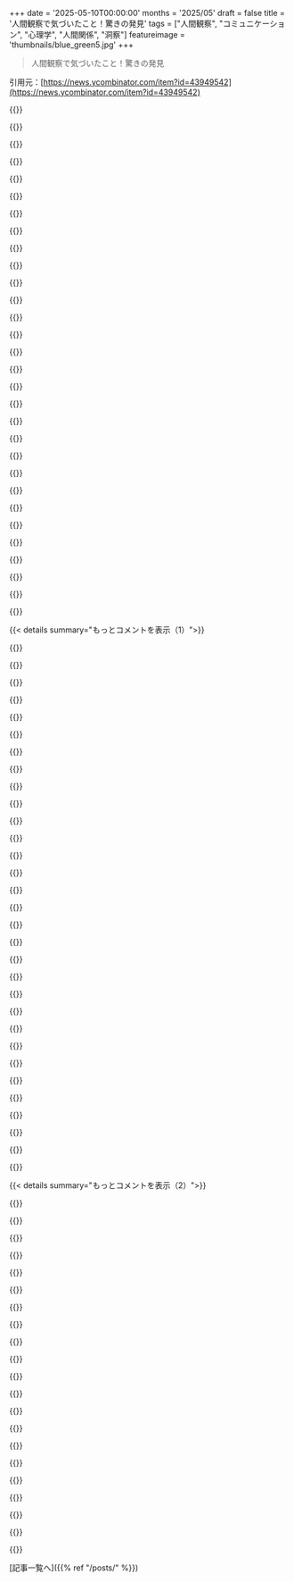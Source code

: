 +++
date = '2025-05-10T00:00:00'
months = '2025/05'
draft = false
title = '人間観察で気づいたこと！驚きの発見'
tags = ["人間観察", "コミュニケーション", "心理学", "人間関係", "洞察"]
featureimage = 'thumbnails/blue_green5.jpg'
+++

> 人間観察で気づいたこと！驚きの発見

引用元：[https://news.ycombinator.com/item?id=43949542](https://news.ycombinator.com/item?id=43949542)




{{<matomeQuote body="以前は人間観察に感心してたけど、間違いが多いって分かった。人から”読める”って言われたことあるけど、自分にとっては笑えるほど間違ってたね。でも自分がどんな雰囲気出してるかのヒントにはなった。元カノにも”読めない”って言われて、”聞く方にしてみたら？”って言ったんだ。<br>コミュニケーション ≫ 読むこと<br>自分でも上手くなったけど、当たるとすごいけど正確じゃない。役立つツールだけど、過信は禁物。ノイズが多い情報源として扱うべきだね。" userName="mpweiher" createdAt="2025/05/11 15:50:22" color="#ff33a1">}}




{{<matomeQuote body="人間って普通、複数のコミュニケーション方法（言葉とかボディランゲージとか）を使うんだ。もし誰かに”あなたのこと読めない”って言われても、それは言葉を聞いてないんじゃなくて、他の方法との間で矛盾を感じてるってことなんだ。<br>よく一緒にいる人でも、経験で調整しきれてないのかも。これは神経多様性とか、特定の神経多様性を持つ人との経験不足と関係があるかもしれないね。" userName="dragonwriter" createdAt="2025/05/11 17:15:17" color="#ff33a1">}}




{{<matomeQuote body="＞ 人は間違える、元カノにも”読めない”って言われて”聞いたら？”って言ったんだ<br>＞ コミュニケーション ≫ 読むこと<br>だいたい合ってると思うよ。ただ、言うこととやることが違う人っているじゃん。結局、人間関係では行動が全てだよ。もしかしたら、彼女はそれに反応してたのかもね？" userName="pton_xd" createdAt="2025/05/11 16:53:37" color="">}}




{{<matomeQuote body="いや、真逆だよ。<br>俺は昔も今も、言うこととやることがものすごく一致してるんだ。これ、簡単じゃないんだよ。<br>彼女は俺の言葉を無視して、代わりに俺を”読もう”として失敗して、俺の行動が言葉と一致してて彼女の読みと違った時に困惑したんだ。<br>¯\_(ツ)_/¯" userName="mpweiher" createdAt="2025/05/11 16:56:15" color="">}}




{{<matomeQuote body="コメント主の異性関係の経験について、それはよくあることだよ。異性間のコミュニケーションは同性間より難しい。男性と女性で経験が違うからね。女性が本音を言わない、男性の話を聞かないってのは、”直接的”に伝えると”押しの強い”って思われがちだから、遠回しになったり察しようとしたりするのかも。これは共感できる理由だよ。<br>コミュニケーションは自動的すぎて、どう伝えてるか理解してないことがある。自分の考えを理解するのも大変なのに、自分のコミュニケーション理解はもっと難しい。たとえ同じEnglishを話してても、伝えたかったことが相手に伝わらなかったって意味では、違う言語を話してたのかもね。" userName="etruong42" createdAt="2025/05/14 19:18:01" color="#785bff">}}




{{<matomeQuote body="俺のパートナーも俺を”読む”のは下手だけど、俺はパートナー含めて人を”読む”のは得意な方なんだ。大事なのは、”読む”ことで何が見えるかは分かるけど、それの意味するところまでは理解できないってこと。文脈（コンテキスト）が見えないんだよ。だからコミュニケーションとか、聞くことが大事なんだ。" userName="erikerikson" createdAt="2025/05/12 01:17:33" color="">}}




{{<matomeQuote body="俺が思うに、君を一番よく”読んでる”人って、君が気づいてない人なんじゃないかな。その人たち自身も、自分が”読んでる”って自覚がないのかもね。" userName="JKCalhoun" createdAt="2025/05/12 00:33:28" color="">}}




{{<matomeQuote body="知的好奇心を満たすものが面白いって話だね。HNはハッキングとかスタートアップだけじゃないよ。記事のガイドラインはここを見てね→ https://news.ycombinator.com/newsguidelines.html" userName="mpweiher" createdAt="2025/05/11 17:01:05" color="">}}




{{<matomeQuote body="この記事は、当たり前の人間関係を物語として説明されるのが好きな人にはウケると思うよ。でもHNってもっと多様な場であってほしいな。" userName="shermantanktop" createdAt="2025/05/11 21:12:32" color="">}}




{{<matomeQuote body="なんか疑似科学とかオカルトっぽいよね。すごい説得力あるように聞こえるけど、結局は分からないことを決めつけてるだけ。自分がそう見てるってだけだろ。でもさ、人が世界をどう見てるかって知るのはいつも面白いから、そういう視点で見れば読めるし評価できるよ。" userName="dclowd9901" createdAt="2025/05/11 17:46:23" color="#45d325">}}




{{<matomeQuote body="昔Maui空港でさ、妊婦の妻見て「男の子ですね」って当てた係員がいたんだ。立ち居振る舞いやお互いの見方で分かるって言ってたよ。いつもは難しいけど、親しい人同士だと分かることもあるって。この記事の筆者は結婚式っていう特別な立場で観察してるからだね。対象も隠さないし、見つめるタブーもないし。<br>これ、すごく良い記事だったよ！" userName="neerajsi" createdAt="2025/05/11 06:07:36" color="#ff5733">}}




{{<matomeQuote body="あのゲート係員の話さ、「男の子当て」の成功率って50%超えてるの？もしかしたら成功したケースだけ覚えてるんじゃない？（ギャンブラーの錯誤ってやつ）ネットでも成功談しか投稿されないし。失敗したケースは誰も覚えてないんだよ。<br>今回の話はまぁいいけど、同じような手口を悪用する悪い奴らもいるからね。" userName="gus_massa" createdAt="2025/05/11 14:21:26" color="#ff5733">}}




{{<matomeQuote body="確かに、人間観察の正確さを実際に検証したら面白いだろうね。でも、少しは信じてみてもいいんじゃないかな。人を読むのにも、それを表現するのにもアートがあると思うんだ。良いコメディアンが「あー！それ分かるわ！」って思わせるみたいにさ。それが本当に正しいかは分かんない。でも、そうかもって思えるだけで面白いんだよ :)" userName="Esophagus4" createdAt="2025/05/11 15:22:41" color="#45d325">}}




{{<matomeQuote body="求めてるものか分からないけど、Cold reading（コールドリーディング）ってすごく面白いから見てみてよ。https://en.wikipedia.org/wiki/Cold_reading" userName="gus_massa" createdAt="2025/05/12 01:06:11" color="">}}




{{<matomeQuote body="現実的に考えて、ゲート係員が成功したか覚えてるわけないって。子供の性別を教えるためにまた空港に戻る人なんていないでしょ。" userName="IncreasePosts" createdAt="2025/05/11 15:49:41" color="">}}




{{<matomeQuote body="ゲート係員は親が性別を知らない場合は予測できないって。彼女が当てたのは子供の性別じゃなくて、親が「どっちかな」って期待してる性別だよ。親が教えてくれるから、すぐに合ってたか確認できるんだ。成功率の話はしてなかったけど、何を見て推測したかは教えてくれたんだ。" userName="neerajsi" createdAt="2025/05/13 02:30:03" color="#ff5733">}}




{{<matomeQuote body="ここArgentinaじゃさ、妊娠早い段階でエコー検査で性別が分かるんだ。だから、予測が合ってたかすぐ確認できることが多いよ。<br>もし何年かしてMauiでまた会ったら、もし当たってたら親は子供連れて来て見せるだろうけど、外れてたら気まずい思いさせないように避けるんじゃないかな。" userName="gus_massa" createdAt="2025/05/12 01:14:18" color="#38d3d3">}}




{{<matomeQuote body="他の人を推測するときって、相手より自分の内面を映し出すことが多いんだよね．あの男のタイプを判断したのも、誰か他の人に似てたからかも．幸せそうなカップル＝男の子、疲れた父親＝女の子って推測したのも、もしかしたら彼女の子供時代の経験からきてるのかもね．俺も同じで、ちょっとした話で「異性の親に問題があった」って話に飛びついちゃう．自分が相手をどう見てるかって、結局自分自身を理解する手がかりになるんだ．" userName="missinglugnut" createdAt="2025/05/11 19:23:25" color="#45d325">}}




{{<matomeQuote body="彼女は恵まれた立場にいるだけじゃなくて、優れた芸術家は自分の作品に感情や気持ちを伝えるのがうまいんだ．<br>静止画で複雑な物語を語るには、細部への注意深さと、人間がどう感情を表すかについてのしっかりした理解が必要だよ．<br>これらの感情を捉えるアートを創る前に、それらを観察できる必要があるんだ．数えきれないほどの人を絵に描くことが、彼女がこのスキルを伸ばすのに役立ったのは全く驚きじゃないね！" userName="lightning8113" createdAt="2025/05/11 06:45:39" color="">}}




{{<matomeQuote body="おそらく、素晴らしいストーリーを語るために、実際には存在しないかもしれない感情を投影することが含まれてるんだろうね．それは記事を読む面白さを少しも損なうわけじゃないよ．" userName="darkerside" createdAt="2025/05/11 11:19:54" color="">}}




{{<matomeQuote body="人を読むのがすごく得意な人もいるよね．でも、自分自身がどう見られてるかは案外わからないもの．体とか話し方で、すごく情報伝えてるからね．個人的には人の内面を読むのは得意だと思ってるけど、間違えることもあるよ．静かな人は特に難しいかな．知らない人と話すときは、相手がどれくらい会話に参加するか（ターンテーキング）をよく見てる．記事は面白かったよ．ジェンダー間のコミュニケーションの違い（違いはある可能性がある）についても知りたかったな．" userName="SunlightEdge" createdAt="2025/05/11 01:52:00" color="#45d325">}}




{{<matomeQuote body="＜個人的には、人の内面の状態を読むのがすごく得意だと思う．＞<br>それをどうやって評価してるの？" userName="kortilla" createdAt="2025/05/11 02:26:01" color="">}}




{{<matomeQuote body="人は誰でもある程度、相手を見てるよね．行動や言葉遣いから、感情状態や地位、関心、自己認識なんかがわかる．独り言が多いか、会話に参加するか（ターンテーキング）、理解の速さ、リラックスしてるか、内向的か、優しいか、不安か、攻撃的か．．．色々なことが感じ取れるんだ．あと、その人がどれだけ”本物”か、職場などで感情にマスクをつけてないかどうかも見てるよ．ゲームをするかしないかも考慮してるかな．" userName="SunlightEdge" createdAt="2025/05/11 02:39:02" color="#45d325">}}




{{<matomeQuote body="心理学の人たちが本当の笑顔を”Duchenne smile”って呼ぶのを知って面白かったのを覚えてるよ、そして彼らにとっての見分け方は、Duchenne smileは目の角にシワができることだってこと．<br>Facial Action Coding Systemの父であるEkman氏に言わせると：https://www.paulekman.com/blog/fake-smile-or-genuine-smile/" userName="alwa" createdAt="2025/05/11 16:11:15" color="">}}




{{<matomeQuote body="あと、Fundamental Attribution Errorにも注意してね．" userName="atq2119" createdAt="2025/05/11 03:42:03" color="">}}




{{<matomeQuote body="もし相手が意図的に君を誤誘導してたらどうする？<br>これが俺たちの世界を特別にしてるんだよ．全てが見かけ通りじゃない．錯覚は強力なんだ．" userName="asidiali" createdAt="2025/05/11 02:47:30" color="">}}




{{<matomeQuote body="それは本当だね．でも、一部の人がマスクをつけてるっていう俺の最後の点にも含まれてるんだよ．誰かと限られた時間しか一緒にいれば騙される可能性はあるけど、マスクは本当によく知り合えば”剥がれる”こともあるんだ．でも、そうだね、絶対じゃないし、確かに人は騙される可能性がある．でも、自分と相手の間の力関係を理解することが役立つかもしれないね．<br>でも、そうだ、悲しみなどの負の感情をすごくうまく隠せる人もいるんだ．" userName="SunlightEdge" createdAt="2025/05/11 02:55:10" color="">}}




{{<matomeQuote body="俺が見てきた感じだと、直感的に人を読むのが得意な人はほんの一握りだよ。<br>残念ながら、実際の能力は低いのに直感的に得意だと思ってる人はたくさんいる（自己肯定感は高いけど、能力は低いってこと）。<br>自分が得意な分野で、すごく高いスキルを持ってる人を見抜くには、やっぱり高いスキルが必要なんだって気づくよね。<br>これはDunning Kruger Effectであんまり話されない部分だったな。<br>Dunning Krugerの論文自体は統計的な問題だって多少否定されてるけど、DK effectは現実とすごく合ってる気がするから、信じたくなるんだよね。" userName="robocat" createdAt="2025/05/11 03:49:02" color="#785bff">}}




{{<matomeQuote body="他人の行動がどれだけ予想外か、っていう感覚を得るんだと思う。<br>もし相手が何をしようとしてるか予測できるなら、その人に対する自分のモデルは正確だってわかるよね。" userName="DFHippie" createdAt="2025/05/11 02:54:50" color="">}}




{{<matomeQuote body="ビジネス系のツールにはさ、”私は人が悲しんでる時に気づきます：同意、あるいは強く同意？”みたいな、お気楽な自己評価ばっかりの永遠のジャンルがあるけど、あれがどれだけ有効かは謎だよね。<br>もっと客観性を目指した面白い取り組みとしては、心理学の人たちが2000年代とか10年代にPaul Ekmanの顔の表情に関する研究を元にした”EQ”みたいなテストをたくさん circulated してた気がするな。<br>https://greatergood.berkeley.edu/quizzes/ei_quiz/<br>でもさ、彼らも同じ頃に再現性の危機に直面してたし、こういうのがどれだけ持ちこたえてるかは不明だけどね。" userName="alwa" createdAt="2025/05/11 16:03:57" color="#ff5733">}}




{{< details summary="もっとコメントを表示（1）">}}

{{<matomeQuote body="たぶん、相手をもっと長く観察して、早い段階での評価から予測した行動が、その後の行動と一致するか検証する感じじゃないかな。<br>例えば、「彼女、悲しそうだ」って思って、5分後に「ほら、やっぱり、今泣いてるよ」みたいな。" userName="scotty79" createdAt="2025/05/11 04:13:09" color="">}}




{{<matomeQuote body="俺は筆者と真逆（人を読むのが超苦手）だから、そういうタイプの人に初めて会った時はかなりの衝撃だったよ。<br>まず、こういう人が存在するんだっていう発見に加えて、他人に自分の”内面的な構造”を読み取られて、しかもそれを評価されるっていう経験は、自分自身を見つめ直す新しいきっかけになったんだ。<br>筆者の表現にはまだ主観的な部分が多いとは思うけど、こういう”人間観察”からの洞察には、最近になって新しい価値を感じるようになったよ。" userName="disambiguation" createdAt="2025/05/11 00:33:45" color="">}}




{{<matomeQuote body="俺も同じ結論に至ったけど、ちょっと回り道した感じかな。<br>最終的な目標は、自分自身を最も深いレベルで知ることだと思うんだ。<br>もちろん、自分自身と深く向き合うのが一つの方法だけど、それって常に可能とは限らないし、マスターするのがめちゃくちゃ難しい。<br>だけど、他人を見て、もっと多くのdatapointsを集めるのは、その学習プロセスを助けてくれる。<br>判断はどうあれ、観察力を養って、もっと物事に気づけるようになるんだ。<br>記事、本当によく書けてると思ったよ。" userName="pkoiralap" createdAt="2025/05/11 05:00:57" color="#ff33a1">}}




{{<matomeQuote body="人が他人をすごくよく読み取れる人がいるってのは、実はそんなに驚くことじゃないんだよ。<br>体ってさ、顔のちょっとした表情とか、声のトーン、姿勢、さらにはごく細かい動きを通して、常に情報を発信してるんだ。<br>毎秒、たくさんのsignalを送ってるわけで、中にはそれを拾うのが特に得意な人がいるってだけ。<br>解釈が常に正しいとは限らないけど、人と関わるのがうまければ（主に聞くことでね）、そのスキルはかなり早く向上するはずだよ。" userName="spiderfarmer" createdAt="2025/05/11 02:15:18" color="">}}




{{<matomeQuote body="まったくだね。<br>そして、これらのコメントが結構ネガティブなことに少し驚いてるよ。<br>これらは単に無邪気な観察であって、彼女の経験や偏見に彩られてるだけだ。<br>彼女がこれらを絶対的な真実だと主張してるわけじゃないんだから。<br>私たちみんな、常にそういう一瞬の観察をしてるけど、たいていは書き留めたり絵にしたりしないだけなんだよ。" userName="elric" createdAt="2025/05/11 06:58:57" color="">}}




{{<matomeQuote body="驚くべきことは，信号が存在したり拾われることじゃなくて，記事で表現されてる自信のレベルを支えられるほど，SnRが良いってことだ．" userName="dooglius" createdAt="2025/05/11 13:45:02" color="">}}




{{<matomeQuote body="全然驚かないね．俺たちは社会的な合図を察知したり，お互いのボディランゲージや表情を読むように進化してきたんだ．それは俺たちの社会的な配線に深く刻まれてて，無意識のうちにめっちゃうまくやってるんだよ．" userName="nozzlegear" createdAt="2025/05/11 18:23:11" color="#ff5c5c">}}




{{<matomeQuote body="そうだって分かってるかは定かじゃないけどな．客観的に研究するのは難しいだろ．" userName="layer8" createdAt="2025/05/11 21:32:45" color="">}}




{{<matomeQuote body="TVシリーズの Continuum には，人間の微細な信号を解釈するARグラスが出てくるぜ．最近のビデオ会議のストリームにも，感情推測に足る情報が含まれてるかもな．" userName="walterbell" createdAt="2025/05/11 02:42:15" color="">}}




{{<matomeQuote body="後から思えば，そりゃそうだなって感じ．でも当時は，”まあ，確実なことは分からないし，この信号がアレを意味するって決めつけちゃダメだ．科学的じゃないし，客観的じゃない”って考え方だった．あと，そういうやり方で”踏み込む”のは，特に読み間違えた場合に，ちょっと決めつけがましくて失礼な気もするんだよね．" userName="disambiguation" createdAt="2025/05/11 18:49:41" color="#ff5733">}}




{{<matomeQuote body="”そんなの嫌だ” ”そうあってほしくない” ”俺が苦手なことが現実だなんて嫌だ．非科学的だろ！”" userName="Kirth" createdAt="2025/05/11 21:15:06" color="">}}




{{<matomeQuote body="いや，正確には違うな．むしろ，”自分がその人自身よりその人を分かってるなんて傲慢なことは思わないし，全ての情報を持ってて，魔法みたいに直感で全てを推測できるかのように，その人に自分のことを独断的に説明したりしない”って感じだった．これはまだ概ね正しい．俺自身だけじゃなくて，稀にいる真の人間性の探求者一人に対して，必死に読もうとして盛大に失敗する愚か者が dozen いるんだから．" userName="disambiguation" createdAt="2025/05/12 13:21:14" color="#ff33a1">}}




{{<matomeQuote body="彼女が書いた，”誰かを見るのは，その人の内側の構造に気づくようなもの”—って一行に，しばらく立ち止まったよ．<br>子供の頃，みんながそういう小さなこと—例えば，言葉の裏にあるためらいとか，誰かの目が逃げようとしてるみたいな感じ—を察知できると思ってたんだ．<br>でも，どうやらみんながそうやって”見る”わけじゃないみたいだ．<br>人を見るのは，もっと受動的な共鳴みたいなものだね．ただ通り過ぎてるだけなのに，もう体がその人全体の雰囲気を拾ってるんだ．言葉はなし，ただ静かに読む感じ．" userName="Zorass" createdAt="2025/05/11 05:27:30" color="#38d3d3">}}




{{<matomeQuote body="会ったこともない人について，そんなにたくさん推測するなんて想像できないな．これは俺には信じられないほど決めつけがましく読めたよ．" userName="dillydogg" createdAt="2025/05/11 02:33:26" color="">}}




{{<matomeQuote body="面白いことに、この反応はあなたの個人的な影響力について何か洞察を与えてくれるね。どんな精神状態がまさにこんな反応を生み出すことができるんだろう？FWIW、人に関する特性を仮説立てることは、共感的に理解し始めるために必要なことでもあるんだ。これを決めつけだと判断するのは、少なくとも俺の目には、心地悪い状態にいるように見えるよ。俺は間違いなくあなたのことを知らないけど、間違いなくあなたのある側面を感じたよ。元気でね、stranger。" userName="xelxebar" createdAt="2025/05/11 03:15:54" color="#ff5733">}}




{{<matomeQuote body="俺たちは読み方が全然違ったみたいだね。著者に決めつけてるとするコメントは、すごく穏やかな言い方だと思うんだ。Dillydogは誰にでも豊かで深い内面があるって考える人で、人が一見しただけで読めるほど浅いって決めつけるのは、彼らの代わりに怒るくらいなんだ。彼らはすでに良い状態にいて、他の人に深く共感してると思うな。もちろん、ただの俺の解釈だけど。" userName="smallnix" createdAt="2025/05/11 04:20:23" color="">}}




{{<matomeQuote body="確かにそうだね！でも俺たちも今dillydogを評価してない？人の性格を推測するのは自然で避けられないことだと思うんだ。倫理的な判断抜きで、人にどんな可能性も認めるのが大事だね。著者は否定的な特徴も肯定的な特徴と同じくらい簡単にあてはめてると思う。共感って、人の全ての条件や特徴が自分の中にもある程度自然に機能してるって認めることだよ。俺たち誰も、今の自分になることを選んでない。置かれてる状況に深く影響されるんだ。" userName="xelxebar" createdAt="2025/05/11 06:11:22" color="#38d3d3">}}




{{<matomeQuote body="dillydogへの評価は記事全体に基づいたものだから、一見しただけで判断する記事の例とは違うと思うな。記事の著者が否定的な特徴を決めつけなしであてはめてるっていうのは全然違うよ。絶望とか自己嫌悪とか、そういう分類は決めつけでしょ。問題は特徴を”あてはめる”ことなんだ。この記事は表面的な特徴で人を判断する方法で、”見た目で人を箱に入れる方法だよ”ってことに落ち着く。これは共感とは逆に見えるね。読むのが大変だったよ、不快になったから。" userName="grep_name" createdAt="2025/05/12 03:22:41" color="#ff33a1">}}




{{<matomeQuote body="＞見た目で人を箱に入れる方法だよ<br>まったくその通り！人を箱に入れてるんだとしたら、同意するよ。そうは言っても、著者の特徴づけは俺にはそんなに絶対的なものには聞こえないな、広めの誤差範囲を伴う中央値の推定って感じだよ。それは実際、俺が人を経験するのと似てるんだ。<br>そういう別の枠組みで捉えると、あなたの直感は変わる？" userName="xelxebar" createdAt="2025/05/13 16:35:37" color="#785bff">}}




{{<matomeQuote body="俺も同意せざるを得ないな。彼女が考える”最高の生き方”を示す明確なパターンがあるね。”オープンでハッピーでいろ”。さもなきゃ自滅だってさ。彼女自身が正しい生き方を求めて頑張ってるって、自分に言い聞かせてるみたいにも聞こえるよ。最初は彼女に一理あると思ったんだけど、投稿の後半では知的な謙虚さ、”健全な”レベルの疑い（皮肉だね）が足りないって感じたんだ。" userName="balazstorok" createdAt="2025/05/11 05:22:11" color="">}}




{{<matomeQuote body="IMO ”judgement”には最終的な意味合いがあって、人の”expectation”とは分けるべきだよ。誰かを観察した結果でその人への期待を持つのは構わないと思うな、ただし自分が間違ってる可能性を受け入れる姿勢があることと、その期待を誰かを不当に扱う理由に使わない限りね。" userName="CivBase" createdAt="2025/05/11 17:35:32" color="#38d3d3">}}




{{<matomeQuote body="なんかさ、あなたのコメント、敵意があって見下してる感じがするんだけど。" userName="tinktank" createdAt="2025/05/11 03:44:03" color="">}}




{{<matomeQuote body="どこまで本当で、どこまで fundamental attribution bias なんだろうね？" userName="gwern" createdAt="2025/05/11 14:18:50" color="">}}




{{<matomeQuote body="彼らがこんな風に人を分析するからって、その結果にこだわりすぎるわけじゃないでしょ（それが僕が言う”決めつけ”ってやつだけど）。" userName="perching_aix" createdAt="2025/05/11 09:34:54" color="">}}




{{<matomeQuote body="他のコメントは無視していいよ、あなたの言ってることは全くその通り。自分で empaths って言ってる人たちにはいつも呆れるし、この投稿はそれがすごいバージョンって感じ。" userName="voxl" createdAt="2025/05/11 03:49:05" color="">}}




{{<matomeQuote body="ブログ記事一つだけで、著者について結構判断しちゃってるね。<br>思考プロセスに関するブログ記事の方が、結婚式で部屋に入って振る舞う時よりも、その人のパーソナリティをずっと明らかにするって主張できるかもしれないけど…前者は意識的な思考の成果で、後者はほとんど意識を通していないことを考えると、本当かどうかは正直わからないな。" userName="rixed" createdAt="2025/05/11 05:40:43" color="">}}




{{<matomeQuote body="じゃあ、その予測が当たった時はどう説明する？他人のことを読むのがこれほど得意な人は稀だけど、確かにいるよ。" userName="dgfl" createdAt="2025/05/11 14:59:38" color="">}}




{{<matomeQuote body="確かにそういう人はいると思うけど、そういうスキルのもっと確実な証拠が必要だな。いくつかの予測が正しいだけじゃなくて、間違いが少ないことも重要。それに、予測は客観的で、あいまいな占星術みたいじゃダメだ。<br>コイン投げの予測が当たったら感動する？誰かがこれからする50/50の選択を予測したら？正確な予測が載ってる本を持っていたら？間違いも一緒に見せないと、印象には残らないよ。" userName="kaashif" createdAt="2025/05/11 16:23:06" color="#785bff">}}




{{<matomeQuote body="昔、人類学の授業で小さな本を読んだんだけど、どんどん戸惑って、かなり腹立たしくなったんだ。主題はちゃんとカバーしてたけど、なんだか変な人類学のフレームワークがごちゃ混ぜで、時代錯誤なものもあれば、最新のもあって、ちぐはぐな不一致で飛び回ってた。読み終えて（小さな本で、たった110ページくらい）、一体これは何なんだって思って、後ろの著者を見たら、宣教師だったんだ！瞬間的に態度が変わったよ。宣教師がこんなに良い人類学をできるなんて驚きで、フレームワークの不一致も完璧に腑に落ちた。この著者は良い心理学的洞察を持ってるけど、その理論的な枠組みは、僕の目には少し不適切で、一貫性がなくて、心理学の基準からすると時々古いね。でも、内容はすごく良いものだよ。<br>artist : psychologist :: missionary : anthropologist" userName="kadonoishi" createdAt="2025/05/11 06:57:25" color="#785bff">}}




{{<matomeQuote body="”Missiology は Christian mission の歴史と方法論の学術研究”のことね。以前は”Practical Anthropology”って呼ばれてたんだよ。今でも、音声学や言語学を実践的に学ぶための最高の資料は、世界中のあらゆる言語を使って全ての人を改宗させようという彼らの情熱から、キリスト教徒から来てるんだ。”Summer Institute of Linguistics”とかね。" userName="raincom" createdAt="2025/05/11 15:47:23" color="">}}

{{</details>}}




{{< details summary="もっとコメントを表示（2）">}}

{{<matomeQuote body="＞宣教師がこんなに良い人類学をできるなんて驚きで、フレームワークの不一致も完璧に腑に落ちた。<br>その著者、本を書く30年くらい前に Cultural Anthropology を卒業してるんだよ。" userName="ragazzina" createdAt="2025/05/11 13:56:44" color="">}}




{{<matomeQuote body="その本の名前は何？気になるじゃん！" userName="quietthrow" createdAt="2025/05/11 07:26:36" color="#ff5733">}}




{{<matomeQuote body="えー、それ探すのめんどくさいなぁ。もう30年以上前のだし。追記: あー、そんな大変でもなかった。箱の中にあったよ。”Fields on the Hoof: Nexus of Tibetan Nomadic Pastoralism” by Robert B. Ekvall、1968年、1983年の本だね。見つけるきっかけくれてサンキュー。当時のノート見返せて面白かったよ。" userName="kadonoishi" createdAt="2025/05/11 07:37:53" color="#ff5733">}}




{{<matomeQuote body="著者は結婚式パーティーでの観察から一般的な結論を出してるみたいだけど。俺、すっごく多くの（techiesみたいな）内向的な人を知ってるけど、そういう場（結婚式）では確かに退屈そうにしてるんだよね。でも、tech conferenceの後の飲み会とかで見ると、積極的でオープンで、興味津々で親切だったりするんだよ。著者は特定の状況からいろんな状況に当てはめすぎてるんじゃないかなって心配だよ。" userName="PeterStuer" createdAt="2025/05/11 09:29:31" color="#785bff">}}




{{<matomeQuote body="これってさ、単純に人間って固定されたもんじゃないってこと認識してるだけじゃないの？<br>ある時はオープンでハッピーな人が、別の時には退屈になるなんて当たり前じゃん。<br>著者はそれ以外のこと言ってるようには思えないんだけど。" userName="DeathRay2K" createdAt="2025/05/11 14:04:05" color="#ff33a1">}}




{{<matomeQuote body="この記事さ、人を「読む」のが得意だって言う人たちに対する俺の経験とマジで一緒だわ。そういう人って、自分が「読んでる」人について適当に決めつけて、それを即座に信じちゃうんだよね。現実の根拠とか要らないなら、得意になるのなんてちょろいもんじゃん。" userName="azan_" createdAt="2025/05/11 17:59:49" color="#785bff">}}




{{<matomeQuote body="人を「読む」人には自信過剰なAと本当にskillfulなBがいると思う。君はAばかり見てBはいないと思ってるみたいだけど、俺は両方いると思うな。Bは謙虚で、親しい人にしかその力は見せないよ。Aを見抜くにはAより上手く、Bを見抜くにはB以上のスキルが要る（難しい）。AやBに判断された時、それが正しいか見抜くには、相手より自分を理解して自己否定しないことが大事。多くの人は自己認識が低いからね。" userName="robocat" createdAt="2025/05/11 21:05:31" color="#785bff">}}




{{<matomeQuote body="著者が人に見えてることの多くって、むしろ著者自身が反映されてるだけだと思うんだ。" userName="polishdude20" createdAt="2025/05/10 23:50:39" color="#785bff">}}




{{<matomeQuote body="それでもさ、壊れた時計みたいに、たまには合ってることもきっとあるでしょ。俺たちが他人を理解できる能力って、自分たちの感情とか行動がみんな共通の「パレット」からごちゃまぜになってるっていう事実から来てるし、それによって限界もあるんだよ。" userName="rixed" createdAt="2025/05/11 05:47:53" color="#785bff">}}




{{<matomeQuote body="うん、そうだね。でも、これはさ、俺たちが他人を見る時によく当てはまることでもあるんだよね。俺たちロボットじゃないし、自分自身を相手に注ぎ込んじゃうんだよ。でも、それでも記事は洞察深くて読むの楽しかったよ。" userName="the_af" createdAt="2025/05/11 01:06:39" color="#785bff">}}




{{<matomeQuote body="「自分を愛してくれるものを愛する」ってのは悪用できる。18の時、テレマで試したんだけど、相手への「愛」を想像しながら話したら、マジで成果が出たんだ。5件中3件寄付とか。ボスにデカいボーナスもらったけど、気持ち悪くて辞めた。あれが最後の営業職だったよ。" userName="delichon" createdAt="2025/05/11 00:11:29" color="#ff33a1">}}




{{<matomeQuote body="古典的なセールスマンの戦術は、製品を愛すること。最高の詐欺師はまず自分自身をだますんだ。メソッド俳優みたいなもん。テック業界だと、初期投資家が信者になって新しい改宗者を作る、それがハイプのフィードバックループになるテック系ハイプサークルで見られることだね。" userName="thinkingemote" createdAt="2025/05/11 07:51:38" color="#ff33a1">}}




{{<matomeQuote body="誠実で、人を操らないやり方が見つけられたと思う？例えば、相手が自然にどれだけ、そしてどれだけ寄付したいかを素早く直感して、それに基づいて繋がる。相手は気づくかもしれないし、気づかないかもしれないけど、お互いにマインドトリックなしでさ。これの魅力は、操作の強い可能性を使って操作を避けようとしてるとこだね。" userName="neilv" createdAt="2025/05/11 01:38:16" color="#ff5733">}}




{{<matomeQuote body="たぶん無理じゃない？相手のお金を取ってるんだよ。あなたのせいで貧しくなる。それは愛とは合わないね、どれだけ自分を歪めようとしてもさ。" userName="scotty79" createdAt="2025/05/11 04:21:12" color="">}}




{{<matomeQuote body="技術的には正しいけど、なんか違う気がする。「貧しくなる」ってのは合ってるけど、100万ドル持ってる人が好きな活動にUSD 100寄付したと想像してみて。技術的には貧しくなったけど、本人にとって問題ない。むしろ助けになったなら教えてくれたことに感謝するかも。お金をあげるのがいつも有害っていう考えには同意できないな。愛する人が価値のある活動に妥当なお金や時間を使うなら、すごく嬉しいと思うよ。" userName="inglor_cz" createdAt="2025/05/11 13:42:03" color="#ff33a1">}}




{{<matomeQuote body="愛じゃなくてもいいんじゃないかな。もしそれが良い目的のためで、その人が寄付したいと思ってて、いくらか出せるなら、それを手助けする協力の役割がある。促進者として、こう考えられる：寄付したい人がいる、それに賛成、手伝える。もしその人がそうしたいと思うことをあなたが好意的に見て、それが伝われば、一般的なセールスへの嫌悪感を乗り越える助けになる。問題は、相手や自分に操作的なゲームを仕掛ける時。(電話で邪魔するテレアポは別の問題。でも操作は避けられる。)" userName="neilv" createdAt="2025/05/11 12:51:42" color="#ff5733">}}




{{<matomeQuote body="これは網羅的ではないけど、人がどう関わり合うかのバランスの取れた原則のセットみたいだね。完全じゃなくても、役に立つと思う。後からなら共感できることが多いけど、その場で感情的に人を理解するのは苦手なんだ。このリストを内面化できたら役に立ちそう。よく言われるように、「全てのモデルは間違ってるが、いくつか役立つものもある」。" userName="Bjartr" createdAt="2025/05/11 00:05:48" color="">}}




{{<matomeQuote body="その瞬間や会話で、相手よりもまず自分自身を理解しようとすることが役に立ったんだ。それは簡単じゃないし、ほとんどの人は自分自身を分かってない。自分の言ってること、考えてること、感情、気持ち、姿勢に注意を払うんだ。他人を理解しようとするよりは簡単のはず。これをやると、やがて他人をよりよく認識できるようになる。でもその頃には、もうそうしようと努力する必要はなくなってた。著者ほど知覚力は高くないけど、改善したよ。これは筋肉みたいで、鍛えるか習慣にしないと衰える。またこれに取り組むべきだね、コメントありがとう。" userName="thinkingemote" createdAt="2025/05/11 07:44:01" color="#38d3d3">}}




{{<matomeQuote body="この投稿は、外に焦点を当てるセラピストの提案の特徴を全部持ってるね。ちょっと投影しすぎてるし、描写に”正しさ”がすごく断定的に出てる。" userName="Simon_O_Rourke" createdAt="2025/05/11 12:37:08" color="">}}




{{<matomeQuote body="この文章の主な問題点は、物事を体か心に絶えず帰属させていることだと思うな。まるで独立してるか、同時に両方ではないかのように。もう一つは、著者は観察をうまく学んで、過去の観察に基づいて一般化することに成功してるけど、学んだことから説明可能なものに移るのが苦手みたいだ。" userName="gumboshoes" createdAt="2025/05/11 05:59:25" color="">}}

{{</details>}}



[記事一覧へ]({{% ref "/posts/" %}})
